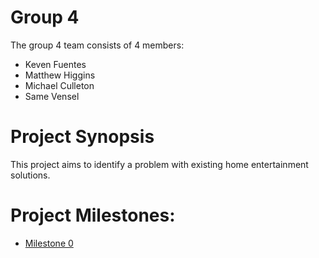 # Group 4

The group 4 team consists of 4 members:

- Keven Fuentes
- Matthew Higgins
- Michael Culleton
- Same Vensel

# Project Synopsis

This project aims to identify a problem with existing home entertainment solutions. 

# Project Milestones:

- [Milestone 0](https://vextor22.github.io/CPSC414GroupProject/Group4_Milestone_0.pdf)
